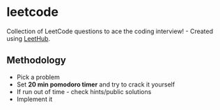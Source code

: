 # leetcode
Collection of LeetCode questions to ace the coding interview! - Created using [LeetHub](https://github.com/QasimWani/LeetHub).

## Methodology
- Pick a problem
- Set **20 min pomodoro timer** and try to crack it yourself
- If run out of time - check hints/public solutions
- Implement it
